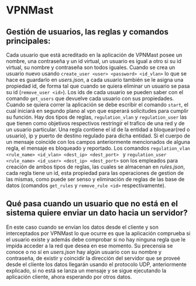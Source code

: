 # VPNMast

## Gestión de usuarios, las reglas y comandos principales:
Cada usuario que está acreditado en la aplicación de VPNMast posee un nombre, una contraseña y un id virtual, un usuario es igual a otro si su id virtual, su nombre y contraseña son todos iguales. Cuando se crea un usuario nuevo usando ```create_user <user> <password> <id_vlan>``` lo que se hace es guardarlo en _users.json_, a cada usuario también se le asigna una propiedad id, de forma tal que cuando se quiera eliminar un usuario se pasa su id (```remove_user <id>```). Los ids de cada usuario se pueden saber con el comando ```get_users``` que devuelve cada usuario con sus propiedades. Cuando se quiera correr la aplicación se debe escribir el comando ```start```, el cual iniciará en segundo plano al vpn que esperará solicitudes para cumplir su función. Hay dos tipos de reglas, ```regulation_vlan``` y ```regulation_user``` las que tienen como objetivos respectivos restringir el trafico de una red y de un usuario particular. Una regla contiene el id de la entidad a bloquear(red o usuario), ip y puerto de destino regulado para dicha entidad. Si el cuerpo de un mensaje coincide con los campos anteriormente mencionados de alguna regla, el mensaje es bloqueado y reportado. Los comandos ```regulation_vlan <rule_name> <id_vlan> <dest_ip> <dest_port> ``` y ```regulation_user <rule_name> <id_user> <dest_ip> <dest_port>``` son los empleados para creación de ambos tipos de reglas, las cuales se almacenan en _rules.json_, cada regla tiene un id, esta propiedad para las operaciones de gestion de las mismas, como puede ser senso y eliminación de reglas de las base de datos (comandos ```get_rules``` y ```remove_rule <id>``` respectivamente).
## Qué pasa cuando un usuario que no está en el sistema quiere enviar un dato hacia un servidor?
En este caso cuando se envían los datos desde el cliente y son interceptados por VPNMast lo que ocurre es que la aplicación comprueba si el usuario existe y además debe comprobar si no hay ninguna regla que le impida acceder a la red que desea en ese momento. Su precensia se conoce o no sí en _users.json_ hay algún usuario con su nombre y contraseña, de existir y coincidir la dirección del servidor que se proveé desde el cliente los datos llegarán usando el protocolo UDP, anteriormente explicado, si no está se lanza un mensaje y se sigue ejecutando la aplicación cliente, ahora esperando por otros datos.
